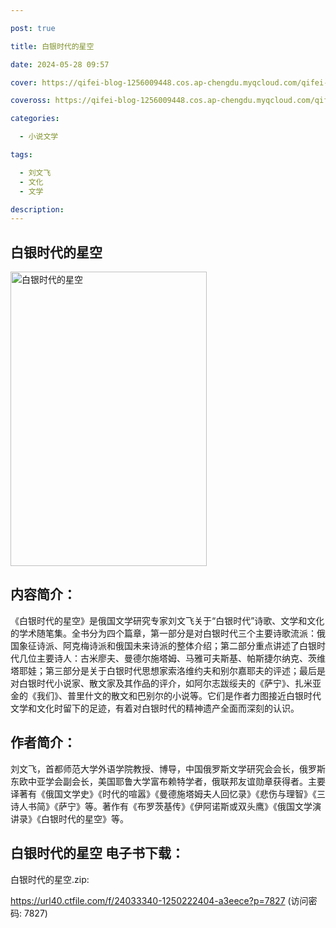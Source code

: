 ```yaml
---

post: true

title: 白银时代的星空

date: 2024-05-28 09:57

cover: https://qifei-blog-1256009448.cos.ap-chengdu.myqcloud.com/qifei-blog/65f6aed39f345e8d0329dc37.jpg

coveross: https://qifei-blog-1256009448.cos.ap-chengdu.myqcloud.com/qifei-blog/65f6aed39f345e8d0329dc37.jpg

categories:

  - 小说文学

tags:

  - 刘文飞
  - 文化
  - 文学

description:
---
```


##  白银时代的星空

<img alt="白银时代的星空 " class="aligncenter loading" data-was-processed="true" decoding="async" fetchpriority="high" height="471" src="https://qifei-blog-1256009448.cos.ap-chengdu.myqcloud.com/qifei-blog/65f6aed39f345e8d0329dc37.jpg" style="cursor: zoom-in;" width="314"/>

## 内容简介：

《白银时代的星空》是俄国文学研究专家刘文飞关于“白银时代”诗歌、文学和文化的学术随笔集。全书分为四个篇章，第一部分是对白银时代三个主要诗歌流派：俄国象征诗派、阿克梅诗派和俄国未来诗派的整体介绍；第二部分重点讲述了白银时代几位主要诗人：古米廖夫、曼德尔施塔姆、马雅可夫斯基、帕斯捷尔纳克、茨维塔耶娃；第三部分是关于白银时代思想家索洛维约夫和别尔嘉耶夫的评述；最后是对白银时代小说家、散文家及其作品的评介，如阿尔志跋绥夫的《萨宁》、扎米亚金的《我们》、普里什文的散文和巴别尔的小说等。它们是作者力图接近白银时代文学和文化时留下的足迹，有着对白银时代的精神遗产全面而深刻的认识。

## 作者简介：

刘文飞，首都师范大学外语学院教授、博导，中国俄罗斯文学研究会会长，俄罗斯东欧中亚学会副会长，美国耶鲁大学富布赖特学者，俄联邦友谊勋章获得者。主要译著有《俄国文学史》《时代的喧嚣》《曼德施塔姆夫人回忆录》《悲伤与理智》《三诗人书简》《萨宁》等。著作有《布罗茨基传》《伊阿诺斯或双头鹰》《俄国文学演讲录》《白银时代的星空》等。

## 白银时代的星空 电子书下载：



白银时代的星空.zip: 

https://url40.ctfile.com/f/24033340-1250222404-a3eece?p=7827 (访问密码: 7827)
